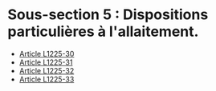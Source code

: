 # Sous-section 5 : Dispositions particulières à l'allaitement.

* [Article L1225-30](./LEGIARTI000006900911.md)
* [Article L1225-31](./LEGIARTI000006900912.md)
* [Article L1225-32](./LEGIARTI000006900913.md)
* [Article L1225-33](./LEGIARTI000006900915.md)
